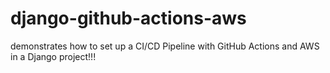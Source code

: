 # django-github-actions-aws

demonstrates how to set up a CI/CD Pipeline with GitHub Actions and AWS in a Django project!!!
